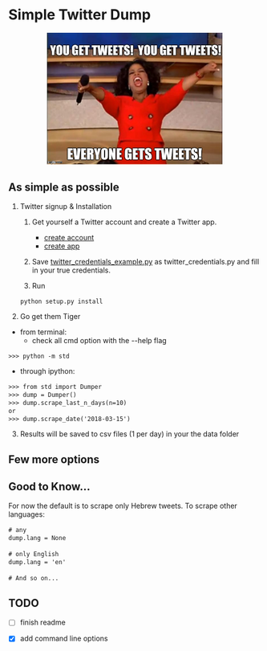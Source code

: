 # Simple Twitter Dump  

<p align="center">
  <img src="imgs/opera_meme.jpg" width="350" alt="Everyone gets a tweets!"/>
</p>

As simple as possible 
---
1. Twitter signup & Installation
    1. Get yourself a Twitter account and create a Twitter app.
        - [create account](https://help.twitter.com/en/create-twitter-account)  
        - [create app](http://docs.inboundnow.com/guide/create-twitter-application/)
    
    2. Save [twitter_credentials_example.py](app/twitter_credentials_example.py) as twitter_credentials.py and fill in your true credentials.
    
    3. Run   
    ~~~~
    python setup.py install
    ~~~~
2. Go get them Tiger
 * from terminal:
    * check all cmd option with the --help flag
 ~~~
 >>> python -m std
 ~~~
 
 * through ipython:
  ~~~
  >>> from std import Dumper
  >>> dump = Dumper()
  >>> dump.scrape_last_n_days(n=10)
  or
  >>> dump.scrape_date('2018-03-15')
  ~~~
3. Results will be saved to csv files (1 per day) in your the data folder

Few more options
---

Good to Know...
---

For now the default is to scrape only Hebrew tweets.
To scrape other languages:
~~~
# any
dump.lang = None

# only English
dump.lang = 'en'

# And so on...
~~~

TODO
---
- [ ] finish readme
- [x] add command line options

